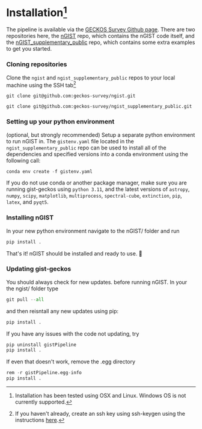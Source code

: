 # Installation[^1]
[^1]: Installation has been tested using OSX and Linux. Windows OS is not currently supported.

The pipeline is available via the [GECKOS Survey Github page](https://github.com/geckos-survey). There are two repositories here, the [nGIST](https://github.com/geckos-survey/nGIST) repo, which contains the nGIST code itself, and the [nGIST_supplementary_public](https://github.com/geckos-survey/ngist_supplementary_public) repo, which contains some extra examples to get you started.

### Cloning repositories 
Clone the `ngist` and `ngist_supplementary_public` repos to your local machine using the SSH tab[^2]
[^2]: If you haven't already, create an ssh key using ssh-keygen using the instructions [here](https://docs.github.com/en/authentication/connecting-to-github-with-ssh/adding-a-new-ssh-key-to-your-github-account).

`git clone git@github.com:geckos-survey/ngist.git`

`git clone git@github.com:geckos-survey/ngist_supplementary_public.git`

### Setting up your python environment 
(optional, but strongly recommended)
Setup a separate python environment to run nGIST in. The `gistenv.yaml` file located in the `ngist_supplementary_public` repo can be used to install all of the dependencies and specified versions into a conda environment using the following call:

```py
conda env create -f gistenv.yaml
```

If you do not use conda or another package manager, make sure you are running gist-geckos using `python 3.11`, and the latest versions of `astropy`, `numpy`, `scipy`, `matplotlib`, `multiprocess`, `spectral-cube`, `extinction`, `pip`, `latex`, and `pyqt5`.

### Installing nGIST 
In your new python environment navigate to the nGIST/ folder and run 
```py
pip install .
```

That's it! nGIST should be installed and ready to use. :lizard:

### Updating gist-geckos 
You should always check for new updates. before running nGIST. In your the ngist/ folder type 
```py
git pull --all
```
and then reisntall any new updates using pip:
```py
pip install .
```
If you have any issues with the code not updating, try 
```py
pip uninstall gistPipeline
pip install .
```
If even that doesn't work, remove the .egg directory
```py
rem -r gistPipeline.egg-info
pip install .
```
